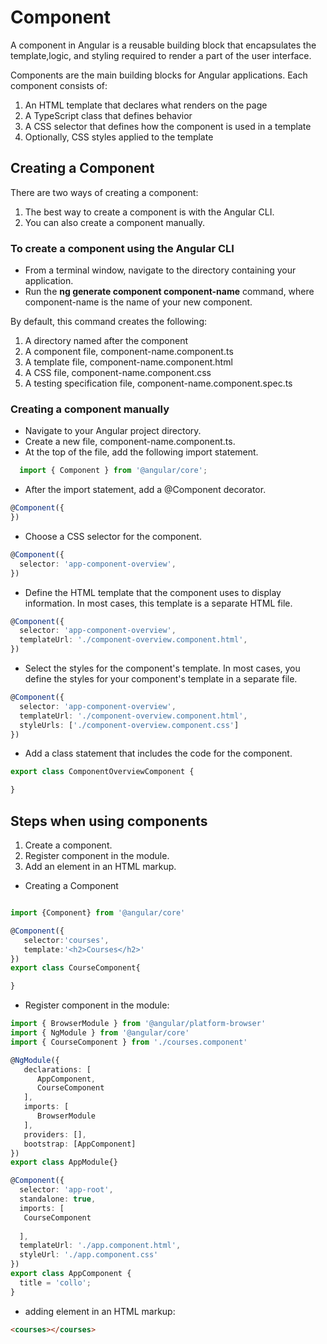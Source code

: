 # Component

A component in Angular is a reusable building block that encapsulates the template,logic, and styling required to render a part of the user interface.

Components are the main building blocks for Angular applications. Each component consists of:

1. An HTML template that declares what renders on the page
2. A TypeScript class that defines behavior
3. A CSS selector that defines how the component is used in a template
4. Optionally, CSS styles applied to the template

## Creating a Component

There are two ways of creating a component:

1. The best way to create a component is with the Angular CLI.
2. You can also create a component manually.

### To create a component using the Angular CLI

- From a terminal window, navigate to the directory containing your application.
- Run the **ng generate component component-name** command, where component-name is the name of your new component.

By default, this command creates the following:

 1. A directory named after the component
 2. A component file, component-name.component.ts
 3. A template file, component-name.component.html
 4. A CSS file, component-name.component.css
 5. A testing specification file, component-name.component.spec.ts

### Creating a component manually

- Navigate to your Angular project directory.
- Create a new file, component-name.component.ts.
- At the top of the file, add the following import statement.

```ts
  import { Component } from '@angular/core';
```

- After the import statement, add a @Component decorator.

```ts
@Component({
})
```

- Choose a CSS selector for the component.

```ts
@Component({
  selector: 'app-component-overview',
})
```

- Define the HTML template that the component uses to display information. In most cases, this template is a separate HTML file.

```ts
@Component({
  selector: 'app-component-overview',
  templateUrl: './component-overview.component.html',
})
```

- Select the styles for the component's template. In most cases, you define the styles for your component's template in a separate file.

```ts
@Component({
  selector: 'app-component-overview',
  templateUrl: './component-overview.component.html',
  styleUrls: ['./component-overview.component.css']
})
```

- Add a class statement that includes the code for the component.

```ts
export class ComponentOverviewComponent {

}
```

## Steps when using components

1. Create a component.
2. Register component in the module.
3. Add an element in an HTML markup.

- Creating a Component

```ts

import {Component} from '@angular/core'

@Component({
   selector:'courses',
   template:'<h2>Courses</h2>'
})
export class CourseComponent{

}
```

- Register component in the module:

```ts
import { BrowserModule } from '@angular/platform-browser'
import { NgModule } from '@angular/core'
import { CourseComponent } from './courses.component'

@NgModule({
   declarations: [
      AppComponent,
      CourseComponent
   ],
   imports: [
      BrowserModule
   ],
   providers: [],
   bootstrap: [AppComponent]
})
export class AppModule{}
```

```ts
@Component({
  selector: 'app-root',
  standalone: true,
  imports: [
   CourseComponent
 
  ],
  templateUrl: './app.component.html',
  styleUrl: './app.component.css'
})
export class AppComponent {
  title = 'collo';
}
```

- adding element in an HTML markup:

```html
<courses></courses>
```
